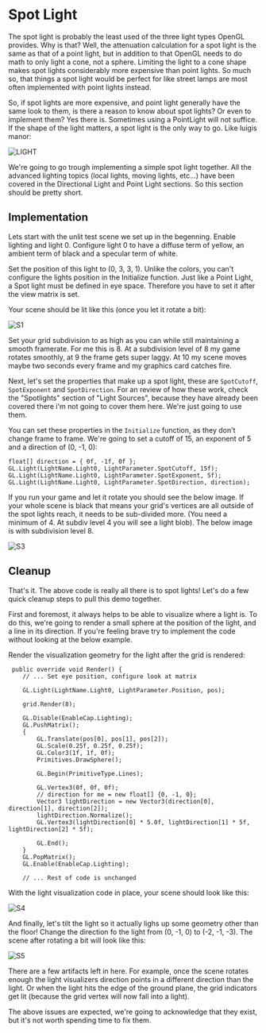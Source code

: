 # Spot Light    
The spot light is probably the least used of the three light types OpenGL provides. Why is that? Well, the attenuation calculation for a spot light is the same as that of a point light, but in addition to that OpenGL needs to do math to only light a cone, not a sphere. Limiting the light to a cone shape makes spot lights considerably more expensive than point lights. So much so, that things a spot light would be perfect for like street lamps are most often implemented with point lights instead.

So, if spot lights are more expensive, and point light generally have the same look to them, is there a reason to know about spot lights? Or even to implement them? Yes there is. Sometimes using a PointLight will not suffice. If the shape of the light matters, a spot light is the only way to go. Like luigis manor:

![LIGHT](luigis_manor.jpg)

We're going to go trough implementing a simple spot light together. All the advanced lighting topics (local lights, moving lights, etc...) have been covered in the Directional Light and Point Light sections. So this section should be pretty short.

## Implementation

Lets start with the unlit test scene we set up in the begenning. 
Enable lighting and light 0. Configure light 0 to have a diffuse term of yellow, an ambient term of black and a specular term of white.

Set the position of this light to  (0, 3, 3, 1). Unlike the colors, you can't configure the lights position in the Initialize function. Just like a Point Light, a Spot light must be defined in eye space. Therefore you have to set it after the view matrix is set.

Your scene should be lit like this (once you let it rotate a bit):

![S1](spot2.png)

Set your grid subdivision to as high as you can while still maintaining a smooth framerate. For me this is 8. At a subdivision level of 8 my game rotates smoothly, at 9 the frame gets super laggy. At 10 my scene moves maybe two seconds every frame and my graphics card catches fire.

Next, let's set the properties that make up a spot light, these are ```SpotCutoff```, ```SpotExponent``` and ```SpotDirection```. For an review of how these work, check the "Spotlights" section of "Light Sources", because they have already been covered there i'm not going to cover them here. We're just going to use them.

You can set these properties in the ```Initialize``` function, as they don't change frame to frame. We're going to set a cutoff of 15, an exponent of 5 and a direction of  (0, -1, 0):

```
float[] direction = { 0f, -1f, 0f };
GL.Light(LightName.Light0, LightParameter.SpotCutoff, 15f);
GL.Light(LightName.Light0, LightParameter.SpotExponent, 5f);
GL.Light(LightName.Light0, LightParameter.SpotDirection, direction);
```

If you run your game and let it rotate you should see the below image. If your whole scene is black that means your grid's vertices are all outside of the spot lights reach, it needs to be sub-divided more. (You need a minimum of 4. At subdiv level 4 you will see a light blob). The below image is with subdivision level 8.

![S3](spot3.png)

## Cleanup
That's it. The above code is really all there is to spot lights! Let's do a few quick cleanup steps to pull this demo together.

First and foremost, it always helps to be able to visualize where a light is. To do this, we're going to render a small sphere at the position of the light, and a line in its direction. If you're feeling brave try to implement the code without looking at the below example.

Render the visualization geometry for the light after the grid is rendered:

```
 public override void Render() {
    // ... Set eye position, configure look at matrix

    GL.Light(LightName.Light0, LightParameter.Position, pos);

    grid.Render(8);

    GL.Disable(EnableCap.Lighting);
    GL.PushMatrix();
    {
        GL.Translate(pos[0], pos[1], pos[2]);
        GL.Scale(0.25f, 0.25f, 0.25f);
        GL.Color3(1f, 1f, 0f);
        Primitives.DrawSphere();

        GL.Begin(PrimitiveType.Lines);
        
        GL.Vertex3(0f, 0f, 0f);
        // direction for me = new float[] {0, -1, 0};
        Vector3 lightDirection = new Vector3(direction[0], direction[1], direction[2]);
        lightDirection.Normalize();
        GL.Vertex3(lightDirection[0] * 5.0f, lightDirection[1] * 5f, lightDirection[2] * 5f);
        
        GL.End();
    }
    GL.PopMatrix();
    GL.Enable(EnableCap.Lighting);
    
    // ... Rest of code is unchanged
```

With the light visualization code in place, your scene should look like this:

![S4](spot4.png)

And finally, let's tilt the light so it actually lighs up some geometry other than the floor! Change the direction fo the light from (0, -1, 0) to (-2, -1, -3). The scene after rotating a bit will look like this:

![S5](spot5.png)

There are a few artifacts left in here. For example, once the scene rotates enough the light visualizers direction points in a different direction than the light. Or when the light hits the edge of the ground plane, the grid indicators get lit (because the grid vertex will now fall into a light). 

The above issues are expected, we're going to acknowledge that they exist, but it's not worth spending time to fix them.